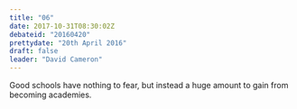 ```yaml
---
title: "06"
date: 2017-10-31T08:30:02Z
debateid: "20160420"
prettydate: "20th April 2016"
draft: false
leader: "David Cameron"
---
```


Good schools have nothing to fear, but instead a huge amount to gain from becoming academies.